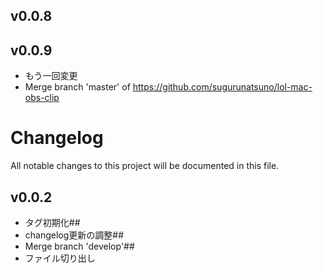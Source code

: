 ## v0.0.8

## v0.0.9
- もう一回変更
- Merge branch 'master' of https://github.com/sugurunatsuno/lol-mac-obs-clip
# Changelog

All notable changes to this project will be documented in this file.
## v0.0.2
- タグ初期化## 
- changelog更新の調整## 
- Merge branch 'develop'## 
- ファイル切り出し